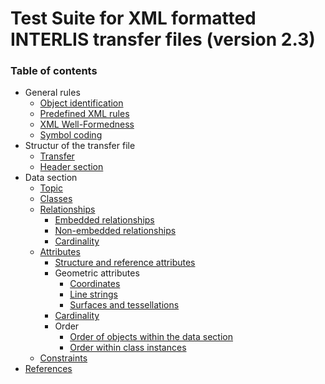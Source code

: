 # Test Suite for XML formatted INTERLIS transfer files (version 2.3)

### Table of contents

* General rules
  - [Object identification](identifiers.md)
  - [Predefined XML rules](xml.md#predefined-xml-rules)
  - [XML Well-Formedness](xml.md#xml-well-formedness)
  - [Symbol coding](charEncoding.md)
* Structur of the transfer file
  - [Transfer](transferStructure.md)
  - [Header section](headerSection.md)
* Data section
   - [Topic](topic.md)
   - [Classes](classes.md)
   - [Relationships](associations.md#relationships)
     - [Embedded relationships](associations.md#embedded-relationships)
     - [Non-embedded relationships](associations.md#non-embedded-relationships)
     - [Cardinality](associations.md#cardinality)
   - [Attributes](attributes.md#attributes)
     - [Structure and reference attributes](attributes.md#structure-and-reference-attributes)
     - Geometric attributes
       - [Coordinates](attributes.md#geometric-attributes-coordinates)
       - [Line strings](attributes.md#geometric-attributes-line-strings)
       - [Surfaces and tessellations](attributes.md#geometric-attributes-surfaces-and-tessellations)
     - [Cardinality](attributes.md#cardinality)
     - Order
       - [Order of objects within the data section](order.md#order-of-objects-within-the-data-section)
       - [Order within class instances](order.md#order-within-class-instances)
   - [Constraints](constraints.md)
* [References](bib.md)
